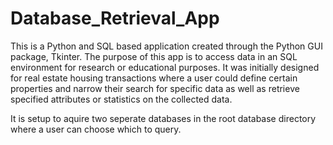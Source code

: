 # Database_Retrieval_App
This is a Python and SQL based application created through the Python GUI package, Tkinter. The purpose of this app is to access data in an SQL environment for research or educational purposes. It was initially designed for real estate housing transactions where a user could define certain properties and narrow their search for specific data as well as retrieve specified attributes or statistics on the collected data.

It is setup to aquire two seperate databases in the root database directory where a user can choose which to query.
